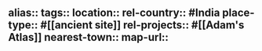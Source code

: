 alias::
tags::
location::
rel-country:: #India
place-type:: #[[ancient site]] rel-projects:: #[[Adam's Atlas]]
nearest-town::
map-url::
-
